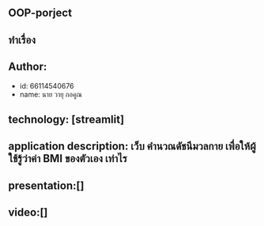 ## OOP-porject

## ทำเรื่อง

## Author:

-   id: 66114540676
-   name: นาย วายุ กอคูณ

## technology: [streamlit]

## application description: เว็บ คำนวณดัชนีมวลกาย เพื่อให้ผู้ใช้รู้ว่าค่า BMI ของตัวเอง เท่าไร
##  presentation:[]
##  video:[]
